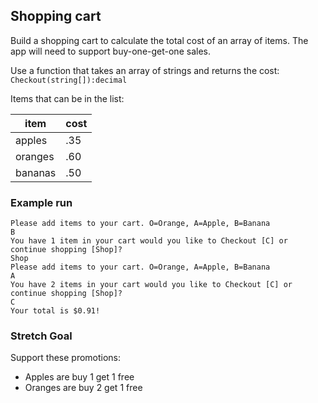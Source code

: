 ## Shopping cart

Build a shopping cart to calculate the total cost of an array of items. The app will need to support buy-one-get-one sales.

Use a function that takes an array of strings and returns the cost: `Checkout(string[]):decimal`

Items that can be in the list:

| item    | cost |
|---------|------|
| apples  | .35  |
| oranges | .60  |
| bananas | .50  |

### Example run
```
Please add items to your cart. O=Orange, A=Apple, B=Banana
B
You have 1 item in your cart would you like to Checkout [C] or continue shopping [Shop]?
Shop
Please add items to your cart. O=Orange, A=Apple, B=Banana
A
You have 2 items in your cart would you like to Checkout [C] or continue shopping [Shop]?
C
Your total is $0.91!
```

### Stretch Goal
Support these promotions:
* Apples are buy 1 get 1 free
* Oranges are buy 2 get 1 free
